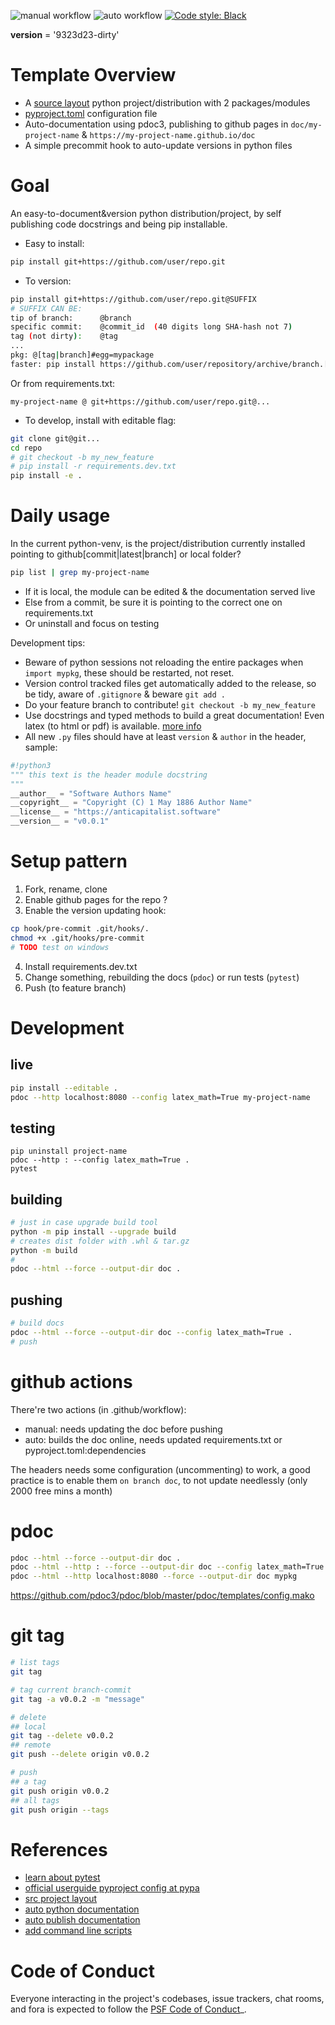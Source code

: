 ![manual workflow](https://github.com/fdobad/template-python-package/actions/workflows/manual.yml/badge.svg)
![auto workflow](https://github.com/fdobad/template-python-package/actions/workflows/auto.yml/badge.svg)
<a href=https://github.com/psf/black>![Code style: Black](https://img.shields.io/badge/code%20style-black-000000.svg)</a>

__version__ = '9323d23-dirty'

# Template Overview

* A [source layout][src-layout] python project/distribution with 2 packages/modules
* [pyproject.toml][pyproject_config] configuration file
* Auto-documentation using pdoc3, publishing to github pages in `doc/my-project-name` & `https://my-project-name.github.io/doc`
* A simple precommit hook to auto-update versions in python files

# Goal

An easy-to-document&version python distribution/project, by self publishing code docstrings and being pip installable.

* Easy to install:
```bash
pip install git+https://github.com/user/repo.git
```

* To version:
```bash
pip install git+https://github.com/user/repo.git@SUFFIX
# SUFFIX CAN BE:
tip of branch:      @branch
specific commit:    @commit_id  (40 digits long SHA-hash not 7)
tag (not dirty):    @tag
...
pkg: @[tag|branch]#egg=mypackage
faster: pip install https://github.com/user/repository/archive/branch.[zip|wheel]
```
Or from requirements.txt:
```
my-project-name @ git+https://github.com/user/repo.git@...
```

* To develop, install with editable flag:
```bash
git clone git@git...
cd repo
# git checkout -b my_new_feature
# pip install -r requirements.dev.txt
pip install -e .
```

# Daily usage 

In the current python-venv, is the project/distribution currently installed pointing to github[commit|latest|branch] or local folder?
```bash
pip list | grep my-project-name
```
* If it is local, the module can be edited & the documentation served live
* Else from a commit, be sure it is pointing to the correct one on requirements.txt
* Or uninstall and focus on testing

Development tips:
* Beware of python sessions not reloading the entire packages when `import mypkg`, these should be restarted, not reset.
* Version control tracked files get automatically added to the release, so be tidy, aware of `.gitignore` & beware `git add .`
* Do your feature branch to contribute! `git checkout -b my_new_feature`
* Use docstrings and typed methods to build a great documentation! Even latex (to html or pdf) is available. [more info](https://pdoc3.github.io/pdoc/doc/pdoc/#what-objects-are-documented)
* All new `.py` files should have at least `version` & `author` in the header, sample:
```python
#!python3
""" this text is the header module docstring
"""
__author__ = "Software Authors Name"
__copyright__ = "Copyright (C) 1 May 1886 Author Name"
__license__ = "https://anticapitalist.software"
__version__ = "v0.0.1"
```

# Setup pattern

1. Fork, rename, clone
2. Enable github pages for the repo ?
3. Enable the version updating hook:
```bash
cp hook/pre-commit .git/hooks/.
chmod +x .git/hooks/pre-commit
# TODO test on windows
```
4. Install requirements.dev.txt
5. Change something, rebuilding the docs (`pdoc`) or run tests (`pytest`)
6. Push (to feature branch)

# Development

## live
```bash
pip install --editable .
pdoc --http localhost:8080 --config latex_math=True my-project-name
```
## testing
```
pip uninstall project-name
pdoc --http : --config latex_math=True .
pytest
```
## building
```bash
# just in case upgrade build tool
python -m pip install --upgrade build
# creates dist folder with .whl & tar.gz
python -m build
# 
pdoc --html --force --output-dir doc .
```
## pushing
```bash
# build docs 
pdoc --html --force --output-dir doc --config latex_math=True .
# push
```
# github actions
There're two actions (in .github/workflow):

* manual: needs updating the doc before pushing  
* auto: builds the doc online, needs updated requirements.txt or pyproject.toml:dependencies  

The headers needs some configuration (uncommenting) to work, a good practice is to enable them `on branch doc`, to not update needlessly (only 2000 free mins a month)

# pdoc
```bash
pdoc --html --force --output-dir doc .
pdoc --html --http : --force --output-dir doc --config latex_math=True .
pdoc --html --http localhost:8080 --force --output-dir doc mypkg
```
https://github.com/pdoc3/pdoc/blob/master/pdoc/templates/config.mako

# git tag
```bash
# list tags
git tag

# tag current branch-commit
git tag -a v0.0.2 -m "message"

# delete 
## local
git tag --delete v0.0.2
## remote
git push --delete origin v0.0.2

# push 
## a tag
git push origin v0.0.2
## all tags
git push origin --tags
```

# References
* [learn about pytest][pytest]
* [official userguide pyproject config at pypa][pyproject_config]  
* [src project layout][src-layout]  
* [auto python documentation][auto-document]  
* [auto publish documentation][auto-publish-docs]  
* [add command line scripts][cli-scripts]  

# Code of Conduct

Everyone interacting in the project's codebases, issue trackers,
chat rooms, and fora is expected to follow the
[PSF Code of Conduct](https://www.python.org/psf/conduct/)_.

[pyproject_config]: https://setuptools.pypa.io/en/latest/userguide/pyproject_config.html
[src-layout]: https://setuptools.pypa.io/en/latest/userguide/package_discovery.html#src-layout
[cli-scripts]: https://setuptools.pypa.io/en/latest/userguide/entry_point.html
[auto-document]: https://pdoc3.github.io/pdoc
[auto-publish-docs]: https://github.com/mitmproxy/pdoc/blob/main/.github/workflows/docs.yml
[pytest]: https://docs.pytest.org/en/latest/getting-started.html
